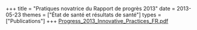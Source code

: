 +++
title = "Pratiques novatrice du Rapport de progrès 2013"
date = 2013-05-23
themes = ["État de santé et résultats de santé"]
types = ["Publications"]
+++
[Progress_2013_Innovative_Practices_FR.pdf](/files/Progress_2013_Innovative_Practices_FR.pdf)
